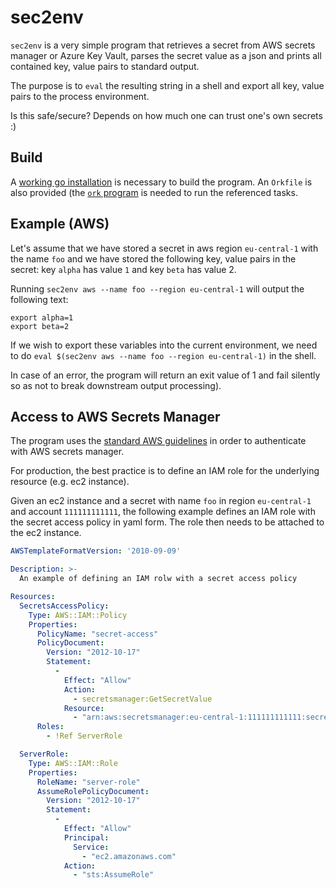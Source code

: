 # sec2env

`sec2env` is a very simple program that retrieves a secret from AWS
secrets manager or Azure Key Vault, parses the secret value as a json
and prints all contained key, value pairs to standard output.

The purpose is to `eval` the resulting string in a shell and export
all key, value pairs to the process environment.

Is this safe/secure? Depends on how much one can trust one's own
secrets :)

## Build

A [working go installation](https://golang.org/doc/install) is
necessary to build the program. An `Orkfile` is also provided (the
[`ork` program](https://github.com/kkentzo/ork) is needed to run the
referenced tasks.

## Example (AWS)

Let's assume that we have stored a secret in aws region `eu-central-1`
with the name `foo` and we have stored the following key, value pairs
in the secret: key `alpha` has value `1` and key `beta` has value 2.

Running `sec2env aws --name foo --region eu-central-1` will output the
following text:

```
export alpha=1
export beta=2
```

If we wish to export these variables into the current environment, we
need to do `eval $(sec2env aws --name foo --region eu-central-1)` in the
shell.

In case of an error, the program will return an exit value of 1 and
fail silently so as not to break downstream output processing).

## Access to AWS Secrets Manager

The program uses the [standard AWS
guidelines](https://aws.amazon.com/blogs/security/a-new-and-standardized-way-to-manage-credentials-in-the-aws-sdks/)
in order to authenticate with AWS secrets manager.

For production, the best practice is to define an IAM role for the
underlying resource (e.g. ec2 instance).

Given an ec2 instance and a secret with name `foo` in region
`eu-central-1` and account `111111111111`, the following example
defines an IAM role with the secret access policy in yaml form. The
role then needs to be attached to the ec2 instance.

```yaml
AWSTemplateFormatVersion: '2010-09-09'

Description: >-
  An example of defining an IAM rolw with a secret access policy

Resources:
  SecretsAccessPolicy:
    Type: AWS::IAM::Policy
    Properties:
      PolicyName: "secret-access"
      PolicyDocument:
        Version: "2012-10-17"
        Statement:
          -
            Effect: "Allow"
            Action:
              - secretsmanager:GetSecretValue
            Resource:
              - "arn:aws:secretsmanager:eu-central-1:111111111111:secret:foo"
      Roles:
        - !Ref ServerRole

  ServerRole:
    Type: AWS::IAM::Role
    Properties:
      RoleName: "server-role"
      AssumeRolePolicyDocument:
        Version: "2012-10-17"
        Statement:
          -
            Effect: "Allow"
            Principal:
              Service:
                - "ec2.amazonaws.com"
            Action:
              - "sts:AssumeRole"
```

